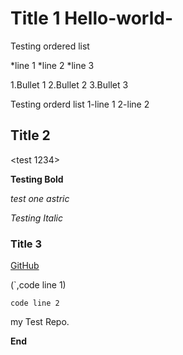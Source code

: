 # Title 1 Hello-world-

Testing ordered list

*line 1
*line 2
*line 3

1.Bullet 1
2.Bullet 2
3.Bullet 3 

Testing orderd list
1-line 1
2-line 2 

## Title 2 

<test 1234>

**Testing Bold**

*test one astric*

_Testing Italic_

### Title 3 


[GitHub](http://github.com)

(`,code line 1)

`code line 2`

my Test Repo.

**End**
